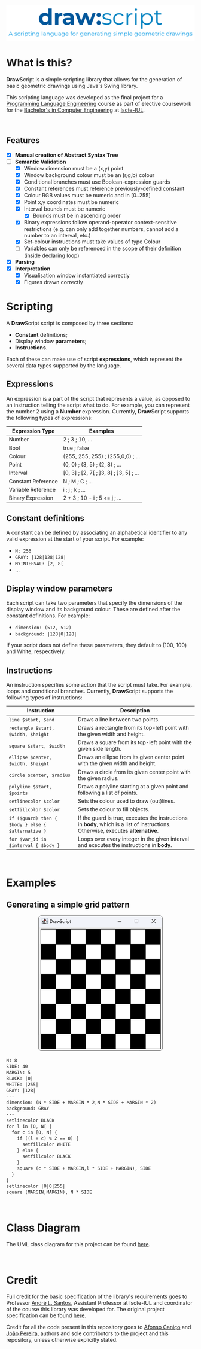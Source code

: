 <p align="center"><img src="resources/header.png"></p>

# What is this?
**Draw**Script is a simple scripting library that allows for the generation of basic geometric drawings
using Java's Swing library.

This scripting language was developed as the final project for a [Programming Language Engineering](https://fenix.iscte-iul.pt/disciplinas/elp/2022-2023/2-semestre/pagina-inicial)
course as part of elective coursework for the [Bachelor's in Computer Engineering](https://www.iscte-iul.pt/curso/3/licenciatura-engenharia-informatica) at 
[Iscte-IUL](https://www.iscte-iul.pt/).

<br>

## Features
- [x] **Manual creation of Abstract Syntax Tree**
- [ ] **Semantic Validation**
  - [x] Window dimension must be a (x,y) point
  - [x] Window background colour must be an (r,g,b) colour
  - [x] Conditional branches must use Boolean-expression guards
  - [x] Constant references must reference previously-defined constant
  - [x] Colour RGB values must be numeric and in \[0..255]
  - [x] Point x,y coordinates must be numeric
  - [x] Interval bounds must be numeric
    - [x] Bounds must be in ascending order
  - [x] Binary expressions follow operand-operator context-sensitive restrictions (e.g. can only add together numbers, cannot add a number to an interval, etc.)
  - [x] Set-colour instructions must take values of type Colour
  - [ ] Variables can only be referenced in the scope of their definition (inside declaring loop)
- [x] **Parsing**
- [x] **Interpretation**
  - [x] Visualisation window instantiated correctly
  - [x] Figures drawn correctly

# Scripting
A **Draw**Script script is composed by three sections:
- **Constant** definitions;
- Display window **parameters**;
- **Instructions**.

Each of these can make use of script **expressions**, which represent the several data types supported by the language.

## Expressions
An expression is a part of the script that represents a value, as opposed to an instruction telling the script what to
do. For example, you can represent the number 2 using a **Number** expression.
Currently, **Draw**Script supports the following types of expressions:

| **Expression Type** | **Examples**                                |
|---------------------|---------------------------------------------|
| Number              | 2 ; 3 ; 10, ...                             |
| Bool                | true ; false                                |
| Colour              | (255, 255, 255) ; (255,0,0) ; ...           |
| Point               | (0, 0) ; (3, 5) ; (2, 8) ; ...              |
| Interval            | \[0, 3] ; \[2, 7\[ ; \]3, 8] ; ]3, 5[ ; ... |
| Constant Reference  | N ; M ; C ; ...                             |
| Variable Reference  | i ; j ; k ; ...                             |
| Binary Expression   | 2 + 3 ; 10 - i ; 5 <= j ; ...               |

## Constant definitions
A constant can be defined by associating an alphabetical identifier to any valid expression at the start of your script.
For example:
- `N: 256`
- `GRAY: |128|128|128|`
- `MYINTERVAL: [2, 8[`
- ...

## Display window parameters
Each script can take two parameters that specify the dimensions of the display window and its background
colour. These are defined after the constant definitions. For example:
- `dimension: (512, 512)`
- `background: |128|0|128|`

If your script does not define these parameters, they default to (100, 100) and White, respectively.

## Instructions
An instruction specifies some action that the script must take. For example, loops and conditional branches.
Currently, **Draw**Script supports the following types of instructions:

| **Instruction**                                    | **Description**                                                                                                                    |
|----------------------------------------------------|------------------------------------------------------------------------------------------------------------------------------------|
| `line $start, $end`                                | Draws a line between two points.                                                                                                   |
| `rectangle $start, $width, $height`                | Draws a rectangle from its top-left point with the given width and height.                                                         |
| `square $start, $width`                            | Draws a square from its top-left point with the given side length.                                                                 |
| `ellipse $center, $width, $height`                 | Draws an ellipse from its given center point with the given width and height.                                                      |
| `circle $center, $radius`                          | Draws a circle from its given center point with the given radius.                                                                  |
| `polyline $start, $points`                         | Draws a polyline starting at a given point and following a list of points.                                                         |
| `setlinecolor $color`                              | Sets the colour used to draw (out)lines.                                                                                           |
| `setfillcolor $color`                              | Sets the colour to fill objects.                                                                                                   |
| `if ($guard) then { $body } else { $alternative }` | If the guard is true, executes the instructions in **body**, which is a list of instructions. Otherwise, executes **alternative**. |
| `for $var_id in $interval { $body }`               | Loops over every integer in the given interval and executes the instructions in **body**.                                          |

<br>

# Examples
## Generating a simple grid pattern
<p align="center"><img src="resources/example.png"></p>

```
N: 8
SIDE: 40
MARGIN: 5
BLACK: |0|
WHITE: |255|
GRAY: |128|
---
dimension: (N * SIDE + MARGIN * 2,N * SIDE + MARGIN * 2)
background: GRAY
---
setlinecolor BLACK
for l in [0, N[ {
  for c in [0, N[ {
    if ((l + c) % 2 == 0) {
      setfillcolor WHITE
    } else {
      setfillcolor BLACK
    }
    square (c * SIDE + MARGIN,l * SIDE + MARGIN), SIDE
  }
}
setlinecolor |0|0|255|
square (MARGIN,MARGIN), N * SIDE
```

<br>

# Class Diagram
The UML class diagram for this project can be found [here](resources/classdiagram.png).

<br>

# Credit
Full credit for the basic specification of the library's requirements goes to Professor
[André L. Santos](https://andre-santos-pt.github.io/), Assistant Professor at Iscte-IUL and coordinator of the course
this library was developed for. The original project specification can be found 
[here](https://docs.google.com/document/d/1Mq4h8Qpt2mXEpzDeE_hkuN5z8W_jS7jiWlUc2JjTUak/edit#heading=h.ribe56dmk07m).

Credit for all the code present in this repository goes to
[Afonso Caniço](https://ciencia.iscte-iul.pt/authors/afonso-canico/cv) and 
[João Pereira](https://www.linkedin.com/in/jo%C3%A3o-vilares-pereira-180223227/), authors and sole contributors to the 
project and this repository, unless otherwise explicitly stated.